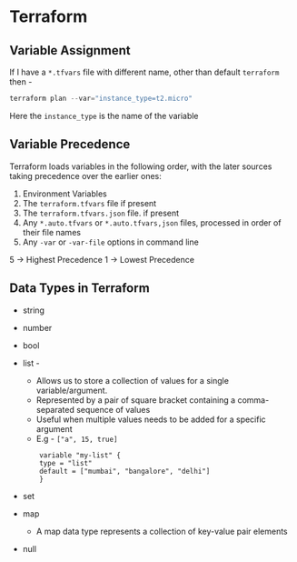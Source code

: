 # Terraform

## Variable Assignment

If I have a `*.tfvars` file with different name, other than default `terraform` then -

```powershell
terraform plan --var="instance_type=t2.micro"
```

Here the `instance_type` is the name of the variable

## Variable Precedence

Terraform loads variables in the following order, with the later sources taking precedence over the earlier ones:

1. Environment Variables
2. The `terraform.tfvars` file if present
3. The `terraform.tfvars.json` file. if present
4. Any `*.auto.tfvars` or `*.auto.tfvars,json` files, processed in order of their file names
5. Any `-var` or `-var-file` options in command line

5 -> Highest Precedence
1 -> Lowest Precedence

## Data Types in Terraform

-   string
-   number
-   bool
-   list -

    -   Allows us to store a collection of values for a single variable/argument.
    -   Represented by a pair of square bracket containing a comma-separated sequence of values
    -   Useful when multiple values needs to be added for a specific argument
    -   E.g - `["a", 15, true]`

    ```hcl
        variable "my-list" {
        type = "list"
        default = ["mumbai", "bangalore", "delhi"]
        }

    ```

-   set
-   map
    - A map data type represents a collection of key-value pair elements
-   null
